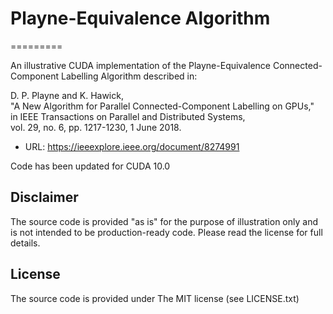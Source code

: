 # Playne-Equivalence Algorithm
=========

An illustrative CUDA implementation of the Playne-Equivalence Connected-Component Labelling Algorithm described in:

D. P. Playne and K. Hawick,<br/>
"A New Algorithm for Parallel Connected-Component Labelling on GPUs,"<br/>
in IEEE Transactions on Parallel and Distributed Systems,<br/>
vol. 29, no. 6, pp. 1217-1230, 1 June 2018.<br/>
* URL: https://ieeexplore.ieee.org/document/8274991

Code has been updated for CUDA 10.0

Disclaimer
--------------------
The source code is provided "as is" for the purpose of illustration only and is not intended to be production-ready code. Please read the license for full details.

License
--------------------
The source code is provided under The MIT license (see LICENSE.txt)